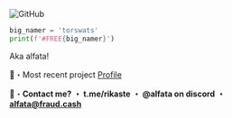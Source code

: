 
![GitHub](https://komarev.com/ghpvc/?username=torswats&style=flat)
<br>

```python
big_namer = 'torswats'
print(f'#FREE{big_namer}')
```

Aka alfata!

📁・Most recent project [Profile](https://github.com/torswats/torswats)

📩・**Contact me?**
**・ t.me/rikaste**
**・ @alfata on discord**
**・ alfata@fraud.cash**
